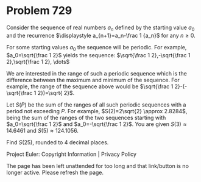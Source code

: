 #   Problem 729

   Consider the sequence of real numbers $a_n$ defined by the starting value
   $a_0$ and the recurrence $\displaystyle a_{n+1}=a_n-\frac 1 {a_n}$ for any
   $n \ge 0$.

   For some starting values $a_0$ the sequence will be periodic. For example,
   $a_0=\sqrt{\frac 1 2}$ yields the sequence: $\sqrt{\frac 1 2},-\sqrt{\frac
   1 2},\sqrt{\frac 1 2}, \dots$

   We are interested in the range of such a periodic sequence which is the
   difference between the maximum and minimum of the sequence. For example,
   the range of the sequence above would be $\sqrt{\frac 1 2}-(-\sqrt{\frac 1
   2})=\sqrt{ 2}$.

   Let $S(P)$ be the sum of the ranges of all such periodic sequences with a
   period not exceeding $P$.
   For example, $S(2)=2\sqrt{2} \approx 2.8284$, being the sum of the ranges
   of the two sequences starting with $a_0=\sqrt{\frac 1 2}$ and
   $a_0=-\sqrt{\frac 1 2}$.
   You are given $S(3) \approx 14.6461$ and $S(5) \approx 124.1056$.

   Find $S(25)$, rounded to 4 decimal places.

   Project Euler: Copyright Information | Privacy Policy

   The page has been left unattended for too long and that link/button is no
   longer active. Please refresh the page.

